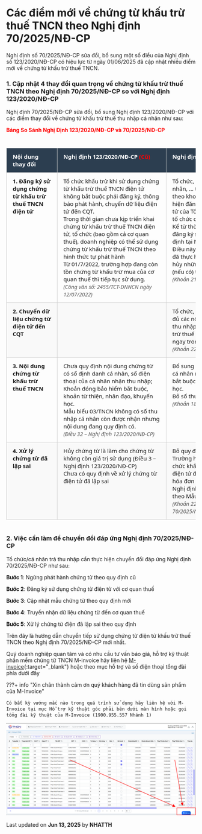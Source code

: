 # **Các điểm mới về chứng từ khấu trừ thuế TNCN theo Nghị định 70/2025/NĐ-CP**

Nghị định số 70/2025/NĐ-CP sửa đổi, bổ sung một số điều của Nghị định số 123/2020/NĐ-CP có hiệu lực từ ngày 01/06/2025 đã cập nhật nhiều điểm mới về chứng từ khấu trừ thuế TNCN.

### **1. Cập nhật 4 thay đổi quan trọng về chứng từ khấu trừ thuế TNCN theo Nghị định 70/2025/NĐ-CP so với Nghị định 123/2020/NĐ-CP**

Nghị định 70/2025/NĐ-CP sửa đổi, bổ sung Nghị định 123/2020/NĐ-CP với các điểm thay đổi về chứng từ khấu trừ thuế thu nhập cá nhân như sau:

<style>
  .responsive-table {
    width: 100%;
    overflow-x: auto;
    margin: 1.5rem 0;
  }

  table {
    width: 100%;
    border-collapse: collapse;
    font-family: "Segoe UI", sans-serif;
    font-size: 15px;
  }

  th, td {
    padding: 12px 16px;
    border: 1px solid #ccc;
    text-align: left;
    vertical-align: top;
  }

  th {
    background-color: #2c3e50;
    color: #fff;
  }

  tr:nth-child(even) td {
    background-color: #f9f9f9;
  }

  em {
    color: #555;
    font-size: 0.95em;
  }

  /* Chỉ cuộn bảng nếu màn hình nhỏ hơn 1024px */
  @media (max-width: 1024px) {
    table {
      min-width: 800px;
    }
  }
</style>

<span style="color: red; font-weight: bold;">Bảng So Sánh Nghị Định 123/2020/NĐ-CP và 70/2025/NĐ-CP</span>

<div class="responsive-table">

<table>
  <thead>
    <tr>
      <th>Nội dung thay đổi</th>
      <th>Nghị định 123/2020/NĐ-CP <span style="color: red; font-weight: bold;">(Cũ)</span></th>
      <th>Nghị định 70/2025/NĐ-CP <span style="color: red; font-weight: bold;">(Mới)</span></th>
    </tr>
  </thead>
  <tbody>
    <tr>
      <td><strong>1. Đăng ký sử dụng chứng từ khấu trừ thuế TNCN điện tử</strong></td>
      <td>
        Tổ chức khấu trừ khi sử dụng chứng từ khấu trừ thuế TNCN điện tử không bắt buộc phải đăng ký, thông báo phát hành, chuyển dữ liệu điện tử đến CQT.<br>
        Trong thời gian chưa kịp triển khai chứng từ khấu trừ thuế TNCN điện tử, tổ chức (bao gồm cả cơ quan thuế), doanh nghiệp có thể sử dụng chứng từ khấu trừ thuế TNCN theo hình thức tự phát hành<br>
        Từ 01/7/2022, trường hợp đang còn tồn chứng từ khấu trừ mua của cơ quan thuế thì tiếp tục sử dụng.<br>
        <em>(Công văn số: 2455/TCT-DNNCN ngày 12/07/2022)</em>
      </td>
      <td>
        Tổ chức, cá nhân khấu trừ thuế thu nhập cá nhân, … trước khi sử dụng chứng từ điện tử theo khoản 1 Điều 30 Nghị định này thì thực hiện đăng ký sử dụng qua Cổng thông tin điện tử của Tổng cục Thuế, Tổng cục Hải quan hoặc tổ chức cung cấp dịch vụ hóa đơn điện tử.<br>
        Kể từ thời điểm cơ quan quản lý thuế chấp nhận đăng ký sử dụng chứng từ điện tử theo quy định tại Nghị định này, tổ chức nêu tại khoản 1 Điều này phải ngừng sử dụng chứng từ điện tử đã thực hiện theo các quy định trước đây, tiêu hủy những chứng từ giấy còn tồn chưa sử dụng (nếu có) theo quy định.<br>
        <em>(Khoản 21, Điều 1 – Nghị định 70/2025/NĐ-CP)</em>
      </td>
    </tr>
    <tr>
      <td><strong>2. Chuyển dữ liệu chứng từ điện tử đến CQT</strong></td>
      <td></td>
      <td>
        Tổ chức, cá nhân khấu trừ thuế sau khi lập đầy đủ các nội dung trên chứng từ khấu trừ thuế thu nhập cá nhân điện tử gửi cho người bị khấu trừ thuế và đồng thời gửi cho cơ quan thuế ngay trong ngày lập chứng từ.<br>
        <em>(Khoản 22, Điều 1 – Nghị định 70/2025/NĐ-CP)</em>
      </td>
    </tr>
    <tr>
      <td><strong>3. Nội dung chứng từ khấu trừ thuế TNCN</strong></td>
      <td>
        Chưa quy định nội dung chứng từ có số định danh cá nhân, số điện thoại của cá nhân nhận thu nhập; Khoản đóng bảo hiểm bắt buộc, khoản từ thiện, nhân đạo, khuyến học.<br>
        Mẫu biểu 03/TNCN không có số thu nhập cá nhân còn được nhận nhưng nội dung đang quy định có. <br>
        <em>(Điều 32 – Nghị định 123/2020/NĐ-CP)</em>
      </td>
      <td>
        Bổ sung số định danh cá nhân, số điện thoại của cá nhân nhận thu nhập; Khoản đóng bảo hiểm bắt buộc, khoản từ thiện, nhân đạo, khuyến học.<br>
        Bỏ số thu nhập cá nhân còn được nhận. <br>
        <em>(Khoản 18, Điều 1 – Nghị định 70/2025/NĐ-CP)</em>
      </td>
    </tr>
    <tr>
      <td><strong>4. Xử lý chứng từ đã lập sai</strong></td>
      <td>
        Hủy chứng từ là làm cho chứng từ không còn giá trị sử dụng (Điều 3 – Nghị định 123/2020/NĐ-CP)<br>
        Chưa có quy định về xử lý chứng từ điện tử đã lập sai<br>
      </td>
      <td>
        Bỏ quy định về hủy chứng từ đã lập<br>
        Trường hợp chứng từ điện tử đã lập sai thì tổ chức khấu trừ thuế thực hiện xử lý chứng từ điện tử đã lập theo nguyên tắc tương tự xử lý hóa đơn điện tử đã lập quy định tại Điều 19 Nghị định này. Thông báo chứng từ đã lập sai theo Mẫu số 04/SS-CTĐT… <br>
        <em>(Khoản 22, Điều 1 và Khoản 4, Điều 2 – Nghị định 70/2025/NĐ-CP)</em>
      </td>
    </tr>
  </tbody>
</table>

</div>

### **2. Việc cần làm để chuyển đổi đáp ứng Nghị định 70/2025/NĐ-CP**

Tổ chức/cá nhân trả thu nhập cần thực hiện chuyển đổi đáp ứng Nghị định 70/2025/NĐ-CP như sau:

**Bước 1**: Ngừng phát hành chứng từ theo quy định cũ

**Bước 2**: Đăng ký sử dụng chứng từ điện tử với cơ quan thuế

**Bước 3**: Cập nhật mẫu chứng từ theo quy định mới

**Bước 4**: Truyền nhận dữ liệu chứng từ đến cơ quan thuế

**Bước 5**: Xử lý chứng từ điện đã lập sai theo quy định

Trên đây là hướng dẫn chuyển tiếp sử dụng chứng từ điện tử khấu trừ thuế TNCN theo Nghị định 70/2025/NĐ-CP mới nhất.

Quý doanh nghiệp quan tâm và có nhu cầu tư vấn báo giá, hỗ trợ kỹ thuật phần mềm chứng từ TNCN M-invoice hãy liên hệ [M-invoice](https://minvoice.vn/){:target="\_blank"} hoặc theo mục hỗ trợ và số điện thoại tổng đài phía dưới đây

???+ info "Xin chân thành cảm ơn quý khách hàng đã tin dùng sản phẩm của M-Invoice"

    Có bất kỳ vướng mắc nào trong quá trình sử dụng hãy liên hệ với M-Invoice tại mục Hỗ trợ kỹ thuật góc phải bên dưới màn hình hoặc gọi tổng đài kỹ thuật của M-Invoice (1900.955.557 Nhánh 1)

![Hình 8](../assets/images/chung-tu/hotro.png)

<div class="last-updated">Last updated on <strong>Jun 13, 2025</strong> by <strong>NHATTH</strong></div>
